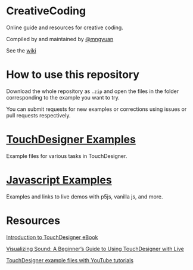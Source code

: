 # CreativeCoding

Online guide and resources for creative coding.

Compiled by and maintained by [@mngyuan](https://github.com/mngyuan)

See the [wiki](https://github.com/XRRCA/CreativeCoding/wiki)

# How to use this repository

Download the whole repository as `.zip` and open the files in the folder corresponding to the example you want to try.

You can submit requests for new examples or corrections using issues or pull requests respectively.

# [TouchDesigner Examples](touchdesigner)

Example files for various tasks in TouchDesigner.

# [Javascript Examples](js)

Examples and links to live demos with p5js, vanilla js, and more.

# Resources

[Introduction to TouchDesigner eBook](https://nvoid.gitbooks.io/introduction-to-touchdesigner/content/)

[Visualizing Sound: A Beginner’s Guide to Using TouchDesigner with Live](https://www.ableton.com/en/blog/visualizing-sound-a-beginners-guide-to-using-touchdesigner-with-live/)

[TouchDesigner example files with YouTube tutorials](https://github.com/exsstas/TD-tutorials)
